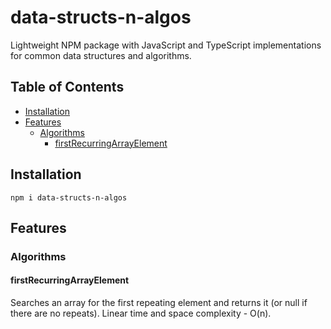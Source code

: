 # data-structs-n-algos

Lightweight NPM package with JavaScript and TypeScript implementations for common data structures and algorithms.

## Table of Contents

- [Installation](#installation)
- [Features](#features)
  - [Algorithms](#algorithms)
    - [firstRecurringArrayElement](#firstrecurringarrayelement)

## Installation

`npm i data-structs-n-algos`

## Features

### Algorithms

#### firstRecurringArrayElement

Searches an array for the first repeating element and returns it (or null if there are no repeats). Linear time and space complexity - O(n).
